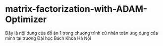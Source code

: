 # matrix-factorization-with-ADAM-Optimizer
Đây là nội dung của đồ án 1 trong chương trình cử nhân toán ứng dụng của mình tại trường Đại học Bách Khoa Hà Nội

